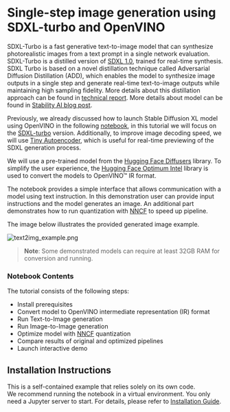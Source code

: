 # Single-step image generation using SDXL-turbo and OpenVINO

SDXL-Turbo is a fast generative text-to-image model that can synthesize photorealistic images from a text prompt in a single network evaluation. SDXL-Turbo is a distilled version of [SDXL 1.0](https://huggingface.co/stabilityai/stable-diffusion-xl-base-1.0), trained for real-time synthesis. 
SDXL Turbo is based on a novel distillation technique called Adversarial Diffusion Distillation (ADD), which enables the model to synthesize image outputs in a single step and generate real-time text-to-image outputs while maintaining high sampling fidelity. More details about this distillation approach can be found in [technical report](https://stability.ai/research/adversarial-diffusion-distillation). More details about model can be found in [Stability AI blog post](https://stability.ai/news/stability-ai-sdxl-turbo).

Previously, we already discussed how to launch Stable Diffusion XL model using OpenVINO in the following [notebook](../stable-diffusion-xl), in this tutorial we will focus on the [SDXL-turbo](https://huggingface.co/stabilityai/sdxl-turbo) version. Additionally, to improve image decoding speed, we will use [Tiny Autoencoder](https://github.com/madebyollin/taesd), which is useful for real-time previewing of the SDXL generation process.

We will use a pre-trained model from the [Hugging Face Diffusers](https://huggingface.co/docs/diffusers/index) library. To simplify the user experience, the [Hugging Face Optimum Intel](https://huggingface.co/docs/optimum/intel/index) library is used to convert the models to OpenVINO™ IR format.

The notebook provides a simple interface that allows communication with a model using text instruction. In this demonstration user can provide input instructions and the model generates an image. An additional part demonstrates how to run quantization with [NNCF](https://github.com/openvinotoolkit/nncf/) to speed up pipeline.

The image below illustrates the provided generated image example.

![text2img_example.png](https://github.com/openvinotoolkit/openvino_notebooks/assets/29454499/79b625c7-0f0a-4f19-8e38-e6f896f75c3e)

>**Note**: Some demonstrated models can require at least 32GB RAM for conversion and running.

### Notebook Contents

The tutorial consists of the following steps:

- Install prerequisites
- Convert model to OpenVINO intermediate representation (IR) format
- Run Text-to-Image generation
- Run Image-to-Image generation
- Optimize model with [NNCF](https://github.com/openvinotoolkit/nncf/) quantization
- Compare results of original and optimized pipelines
- Launch interactive demo

## Installation Instructions

This is a self-contained example that relies solely on its own code.</br>
We recommend  running the notebook in a virtual environment. You only need a Jupyter server to start.
For details, please refer to [Installation Guide](../../README.md).
